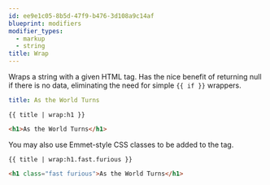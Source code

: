 ```yaml
---
id: ee9e1c05-8b5d-47f9-b476-3d108a9c14af
blueprint: modifiers
modifier_types:
  - markup
  - string
title: Wrap
---
```

Wraps a string with a given HTML tag. Has the nice benefit of returning null if there is no data, eliminating the need for simple `{{ if }}` wrappers.

```yaml
title: As the World Turns
```

```
{{ title | wrap:h1 }}
```

```html
<h1>As the World Turns</h1>
```

You may also use Emmet-style CSS classes to be added to the tag.

```
{{ title | wrap:h1.fast.furious }}
```

```html
<h1 class="fast furious">As the World Turns</h1>
```
